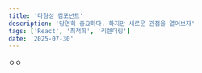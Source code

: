 ```yaml
---
title: '다형성 컴포넌트'
description: '당연히 중요하다. 하지만 새로운 관점을 열어보자'
tags: ['React', '최적화', '리렌더링']
date: '2025-07-30'
---
```


ㅇㅇ
